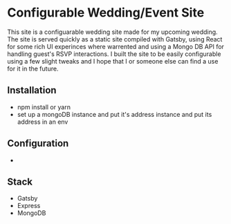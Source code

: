 # Configurable Wedding/Event Site

This site is a configuarable wedding site made for my upcoming wedding.  The site is served quickly as a static site compiled with Gatsby, using React for some rich UI experinces where warrented and using a Mongo DB API for handling guest's RSVP interactions.  I built the site to be easily configurable using a few slight tweaks and I hope that I or someone else can find a use for it in the future.

## Installation

* npm install or yarn
* set up a mongoDB instance and put it's address instance and put its address in an env

## Configuration

* 

## Stack

* Gatsby
* Express
* MongoDB
